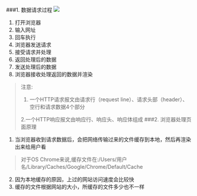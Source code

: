 ###1. 数据请求过程
![](./05-1.png)

1. 打开浏览器
2. 输入网址
3. 回车执行
4. 浏览器发送请求
5. 接受请求并处理
6. 返回处理后的数据
7. 发送处理后的数据
8. 浏览器接收处理返回的数据并渲染

>注意:
>1. 一个HTTP请求报文由请求行（request line）、请求头部（header）、空行和请求数据4个部分
> 
>2.一个HTTP响应报文由响应行、响应头、响应体组成
###2. 浏览器处理页面原理 
1. 当浏览器收到请求数据后，会把网络传输过来的文件缓存到本地，然后再渲染出来给用户看
> 对于OS Chrome来说,缓存文件在:/Users/用户名/Library/Caches/Google/Chrome/Default/Cache
2. 因为本地缓存的原因，上过的网站访问速度会比较快
3. 缓存的文件根据网站的大小，所缓存的文件多少也不一样